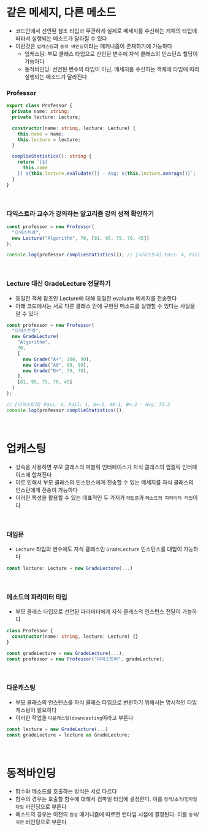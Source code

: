 # 같은 메세지, 다른 메소드

- 코드안에서 선언된 참조 타입과 무관하게 실제로 메세지를 수신하는 개체의 타입에 따라서 실행되는 메소드가 달라질 수 있다
- 이런것은 `업캐스팅`과 `동적 바인딩`이라는 매커니즘이 존재하기에 가능하다
  - 업캐스팅: 부모 클래스 타입으로 선언된 변수에 자식 클래스의 인스턴스 할당이 가능하다
  - 동적바인딩: 선언된 변수의 타입이 아닌, 메세지를 수신하는 객체에 타입에 따라 실행되는 메소드가 달라진다

### Professor

```ts
export class Professor {
  private name: string;
  private lecture: Lecture;

  constructor(name: string, lecture: Lecture) {
    this.name = name;
    this.lecture = lecture;
  }

  complieStatistics(): string {
    return `[${
      this.name
    }] ${this.lecture.evaludate()} - Avg: ${this.lecture.average()}`;
  }
}
```

<br>

### 다익스트라 교수가 강의하는 알고리즘 강의 성적 확인하기

```ts
const professor = new Professor(
  "다익스트라",
  new Lecture("Algorithm", 70, [81, 95, 75, 70, 45])
);

console.log(professor.complieStatistics()); // [다익스트라] Pass: 4, Fail: 1 - Avg: 73.2
```

<br>

### Lecture 대신 GradeLecture 전달하기

- 동일한 객체 참조인 Lecture에 대해 동일한 evaluate 메세지를 전송한다
- 아래 코드에서는 서로 다른 클래스 안에 구현된 메소드를 실행할 수 있다는 사실을 알 수 있다

```ts
const professor = new Professor(
  "다익스트라",
  new GradeLecture(
    "Algorithm",
    70,
    [
      new Grade("A+", 100, 90),
      new Grade("A0", 89, 80),
      new Grade("B+", 79, 70),
    ],
    [81, 95, 75, 70, 45]
  )
);

// [다익스트라] Pass: 4, Fail: 1, A+:1, A0:1, B+:2 - Avg: 73.2
console.log(professor.complieStatistics());
```

<br>

# 업캐스팅

- 상속을 사용하면 부모 클래스의 퍼블릭 인터페이스가 자식 클래스의 펍즐릭 인터페이스에 합쳐진다
- 이로 인해서 부모 클래스의 인스턴스에게 전송할 수 있는 메세지를 자식 클래스의 인스턴에게 전송이 가능하다
- 이러한 특성을 활용할 수 있는 대표적인 두 가지가 `대입문`과 `메소드의 파라미터 타입`이다

<br>

### 대입문

- `Lecture` 타입의 변수에도 자식 클래스인 `GradeLecture` 인스턴스를 대입이 가능하다

```ts
const lecture: Lecture = new GradeLecture(...)
```

<br>

### 메소드의 파라미터 타입

- 부모 클래스 타입으로 선언된 파라미터에게 자식 클래스의 인스턴스 전달이 가능하다

```ts
class Professor {
  constructor(name: string, lecture: Lecture) {}
}

const gradeLecture = new GradeLecture(...);
const professor = new Professor("다익스트라", gradeLecture);
```

<br>

### 다운캐스팅

- 부모 클래스의 인스턴스를 자식 클래스 타입으로 변환하기 위해서는 명시적인 타입 캐스팅이 필요하다
- 이러한 작업을 `다운캐스팅(downcasting`이라고 부른다

```ts
const lecture = new GradeLecture(...)
const gradeLecture = lecture as GradeLecture;
```

<br>

# 동적바인딩

- 함수와 메소드를 호출하는 방식은 서로 다르다
- 함수의 경우는 호출할 함수에 대해서 컴파일 타임에 결정한다. 이를 `정적`/`초기`/`컴파일 타임` 바인딩으로 부른다
- 메소드의 경우는 이전의 `합성` 매커니즘에 따르면 런타임 시점에 결정된다. 이를 `동적`/`지연` 바인딩으로 부른다

